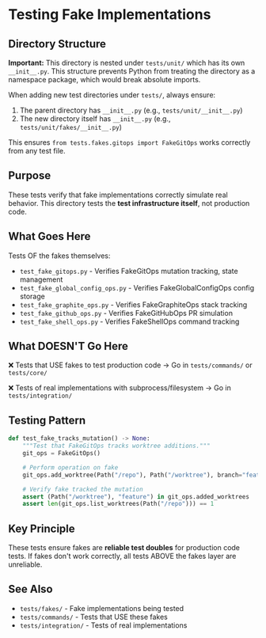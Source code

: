 # Testing Fake Implementations

## Directory Structure

**Important:** This directory is nested under `tests/unit/` which has its own `__init__.py`. This structure prevents Python from treating the directory as a namespace package, which would break absolute imports.

When adding new test directories under `tests/`, always ensure:

1. The parent directory has `__init__.py` (e.g., `tests/unit/__init__.py`)
2. The new directory itself has `__init__.py` (e.g., `tests/unit/fakes/__init__.py`)

This ensures `from tests.fakes.gitops import FakeGitOps` works correctly from any test file.

## Purpose

These tests verify that fake implementations correctly simulate real behavior.
This directory tests the **test infrastructure itself**, not production code.

## What Goes Here

Tests OF the fakes themselves:

- `test_fake_gitops.py` - Verifies FakeGitOps mutation tracking, state management
- `test_fake_global_config_ops.py` - Verifies FakeGlobalConfigOps config storage
- `test_fake_graphite_ops.py` - Verifies FakeGraphiteOps stack tracking
- `test_fake_github_ops.py` - Verifies FakeGitHubOps PR simulation
- `test_fake_shell_ops.py` - Verifies FakeShellOps command tracking

## What DOESN'T Go Here

❌ Tests that USE fakes to test production code
→ Go in `tests/commands/` or `tests/core/`

❌ Tests of real implementations with subprocess/filesystem
→ Go in `tests/integration/`

## Testing Pattern

```python
def test_fake_tracks_mutation() -> None:
    """Test that FakeGitOps tracks worktree additions."""
    git_ops = FakeGitOps()

    # Perform operation on fake
    git_ops.add_worktree(Path("/repo"), Path("/worktree"), branch="feature")

    # Verify fake tracked the mutation
    assert (Path("/worktree"), "feature") in git_ops.added_worktrees
    assert len(git_ops.list_worktrees(Path("/repo"))) == 1
```

## Key Principle

These tests ensure fakes are **reliable test doubles** for production code tests.
If fakes don't work correctly, all tests ABOVE the fakes layer are unreliable.

## See Also

- `tests/fakes/` - Fake implementations being tested
- `tests/commands/` - Tests that USE these fakes
- `tests/integration/` - Tests of real implementations
